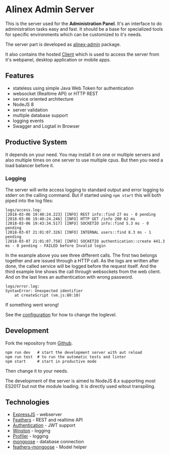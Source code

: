 # Alinex Admin Server

This is the server used for the __Administration Panel__. It's an interface to do administration tasks easy and fast. It should be a base for specialized tools for specific environments which can be customized to it's needs.

The server part is developed as [alinex-admin](https://github.com/alinex/node-admin) package.

It also contains the hosted [Client](https://github.com/alinex/quasar-admin) which is used to access the server from it's webpanel, desktop application or mobile apps.

## Features

- stateless using simple Java Web Token for authentication
- websocket (Realtime API) or HTTP REST
- service oriented architecture
- NodeJS 8
- server validation
- multiple database support
- logging events
- Swagger and Logtail in Browser

## Productive System

It depends on your need. You may install it on one or multiple servers and also multiple times on one server to use multiple cpus. But then you need a load balancer before it.

### Logging

The server will write access logging to standard output and error logging to stderr on the calling command. But if started using `npm start` this will both piped into the log files:

    logs/access.log:
    [2018-03-06 19:40:24.223] [INFO] REST info::find 27 ms - 0 pending
    [2018-03-06 19:40:24.246] [INFO] HTTP GET /info 200 62 ms
    [2018-03-06 19:43:34.517] [INFO] SOCKETIO info::find 5.3 ms - 0 pending
    [2018-03-07 21:01:07.326] [INFO] INTERNAL users::find 8.3 ms - 1 pending
    [2018-03-07 21:01:07.758] [INFO] SOCKETIO authentication::create 441.3 ms - 0 pending - FAILED before Invalid login

In the example above you see three different calls. The first two belongs together and are issued through a HTTP call. As the logs are written after done, the called service will be logged before the request itself. And the third example line shows the call through websockets from the web client.
And on the last lines an authentication with wrong password.

    logs/error.log:
    SyntaxError: Unexpected identifier
        at createScript (vm.js:80:10)

If something went wrong!

See the [configuration](config.md) for how to change the loglevel.

## Development

Fork the repository from [Github](https://github.com/alinex/node-admin).

    npm run dev   # start the development server with aut reload
    npm run test  # to run the automatic tests and linter
    npm start     # start in productive mode

Then change it to your needs.

The development of the server is aimed to NodeJS 8.x supporting most ES2017 but not the module loading. It is directly used witout transpiling.

## Technologies

- [ExpressJS](http://expressjs.com/de/) - webserver
- [Feathers](https://feathersjs.com/) - REST and realtime API
- [Authentication](https://docs.feathersjs.com/api/authentication/server.html) - JWT support
- [Winston](https://github.com/winstonjs/winston) - logging
- [Profiler](https://github.com/feathers-plus/feathers-profiler) - logging
- [mongoose](http://mongoosejs.com/) - database connection
- [feathers-mongoose](https://github.com/feathersjs-ecosystem/feathers-mongoose) - Model helper
